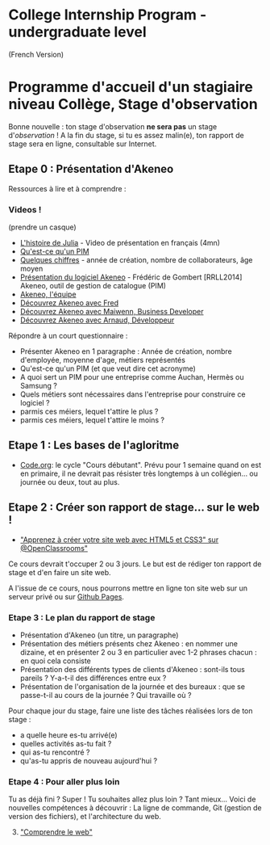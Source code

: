 # College Internship Program - undergraduate level

(French Version)

# Programme d'accueil d'un stagiaire niveau Collège, Stage d'observation

Bonne nouvelle : ton stage d'observation **ne sera pas** un stage d'*observation* !
A la fin du stage, si tu es assez malin(e), ton rapport de stage sera en ligne, consultable sur Internet.

## Etape 0 : Présentation d'Akeneo

Ressources à lire et à comprendre :


### Videos !

(prendre un casque)

- [L'histoire de Julia](https://www.youtube.com/watch?v=7lG78M8xBZ8) - Video de présentation en français (4mn)
- [Qu'est-ce qu'un PIM](https://www.akeneo.com/fr/qu-est-ce-qu-un-pim/)
- [Quelques chiffres](http://www.welcometothejungle.co/companies/akeneo) - année de création, nombre de collaborateurs, âge moyen 
- [Présentation du logiciel Akeneo](https://www.youtube.com/watch?v=cm-b5LofkRw) - Frédéric de Gombert [RRLL2014] Akeneo, outil de gestion de catalogue (PIM)
- [Akeneo, l'équipe](https://www.youtube.com/watch?v=JfEWZGlgjmE)
- [Découvrez Akeneo avec Fred](https://www.youtube.com/watch?v=fRY23WWN9SY)
- [Découvrez Akeneo avec Maiwenn, Business Developer](https://www.youtube.com/watch?v=8KKhlDi2WvM)
- [Découvrez Akeneo avec Arnaud, Développeur](https://www.youtube.com/watch?v=CafXl1yoLl8)

Répondre à un court questionnaire :

- Présenter Akeneo en 1 paragraphe : Année de création, nombre d'employée, moyenne d'age, métiers représentés
- Qu'est-ce qu'un PIM (et que veut dire cet acronyme)
- A quoi sert un PIM pour une entreprise comme Auchan, Hermès ou Samsung ?
- Quels métiers sont nécessaires dans l'entreprise pour construire ce logiciel ?
- parmis ces méiers, lequel t'attire le plus ?
- parmis ces méiers, lequel t'attire le moins ?


## Etape 1 : Les bases de l'agloritme

- [Code.org](http://www.code.org): le cycle "Cours débutant". Prévu pour 1 semaine quand on est en primaire,
il ne devrait pas résister très longtemps à un collégien... ou journée ou deux, tout au plus.

## Etape 2 : Créer son rapport de stage... sur le web !

- ["Apprenez à créer votre site web avec HTML5 et CSS3" sur @OpenClassrooms"](http://openclassrooms.com/courses/apprenez-a-creer-votre-site-web-avec-html5-et-css3)

Ce cours devrait t'occuper 2 ou 3 jours. Le but est de rédiger ton rapport de stage et d'en faire un site web.

A l'issue de ce cours, nous pourrons mettre en ligne ton site web sur un serveur privé ou sur [Github Pages](https://pages.github.com/).

### Etape 3 : Le plan du rapport de stage

- Présentation d'Akeneo (un titre, un paragraphe)
- Présentation des métiers présents chez Akeneo : en nommer une dizaine, et en présenter 2 ou 3 en particulier avec 1-2 phrases chacun : en quoi cela consiste
- Présentation des différents types de clients d'Akeneo : sont-ils tous pareils ? Y-a-t-il des différences entre eux ?
- Présentation de l'organisation de la journée et des bureaux : que se passe-t-il au cours de la journée ? Qui travaille où ?

Pour chaque jour du stage, faire une liste des tâches réalisées lors de ton stage : 
- a quelle heure es-tu arrivé(e)
- quelles activités as-tu fait ?
- qui as-tu rencontré ?
- qu'as-tu appris de nouveau aujourd'hui ?

### Etape 4 : Pour aller plus loin

Tu as déjà fini ? Super ! Tu souhaites allez plus loin ? Tant mieux...
Voici de nouvelles compétences à découvrir : La ligne de commande, Git (gestion de version des fichiers), et l'architecture du web.

3. ["Comprendre le web"](http://openclassrooms.com/courses/comprendre-le-web)



